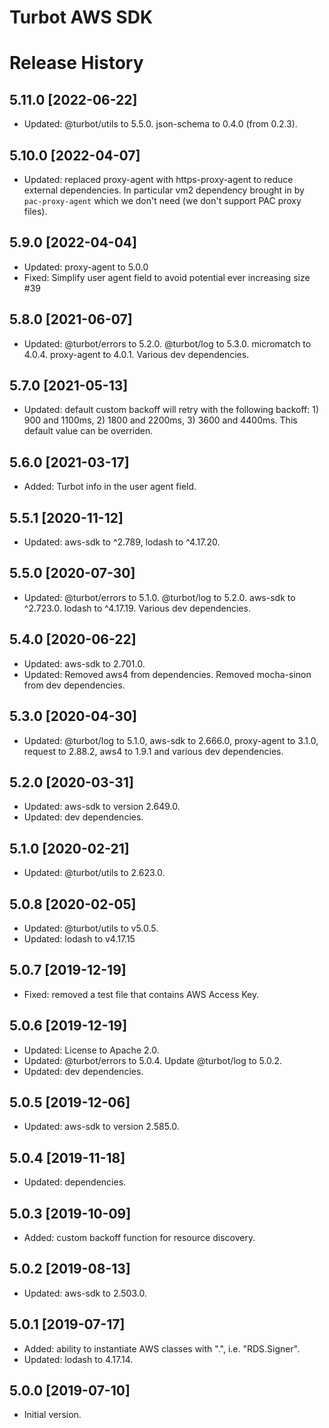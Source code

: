 # Turbot AWS SDK

# Release History

## 5.11.0 [2022-06-22]

- Updated: @turbot/utils to 5.5.0. json-schema to 0.4.0 (from 0.2.3).

## 5.10.0 [2022-04-07]

- Updated: replaced proxy-agent with https-proxy-agent to reduce external dependencies. In particular vm2 dependency brought in by `pac-proxy-agent` which we don't need (we don't support PAC proxy files).

## 5.9.0 [2022-04-04]

- Updated: proxy-agent to 5.0.0
- Fixed: Simplify user agent field to avoid potential ever increasing size #39

## 5.8.0 [2021-06-07]

- Updated: @turbot/errors to 5.2.0. @turbot/log to 5.3.0. micromatch to 4.0.4. proxy-agent to 4.0.1. Various dev dependencies.

## 5.7.0 [2021-05-13]

- Updated: default custom backoff will retry with the following backoff: 1) 900 and 1100ms, 2) 1800 and 2200ms, 3) 3600 and 4400ms. This default value can be overriden.

## 5.6.0 [2021-03-17]

- Added: Turbot info in the user agent field.

## 5.5.1 [2020-11-12]

- Updated: aws-sdk to ^2.789, lodash to ^4.17.20.

## 5.5.0 [2020-07-30]

- Updated: @turbot/errors to 5.1.0. @turbot/log to 5.2.0. aws-sdk to ^2.723.0. lodash to ^4.17.19. Various dev dependencies.

## 5.4.0 [2020-06-22]

- Updated: aws-sdk to 2.701.0.
- Updated: Removed aws4 from dependencies. Removed mocha-sinon from dev dependencies.

## 5.3.0 [2020-04-30]

- Updated: @turbot/log to 5.1.0, aws-sdk to 2.666.0, proxy-agent to 3.1.0, request to 2.88.2, aws4 to 1.9.1 and various dev dependencies.

## 5.2.0 [2020-03-31]

- Updated: aws-sdk to version 2.649.0.
- Updated: dev dependencies.

## 5.1.0 [2020-02-21]

- Updated: @turbot/utils to 2.623.0.

## 5.0.8 [2020-02-05]

- Updated: @turbot/utils to v5.0.5.
- Updated: lodash to v4.17.15

## 5.0.7 [2019-12-19]

- Fixed: removed a test file that contains AWS Access Key.

## 5.0.6 [2019-12-19]

- Updated: License to Apache 2.0.
- Updated: @turbot/errors to 5.0.4. Update @turbot/log to 5.0.2.
- Updated: dev dependencies.

## 5.0.5 [2019-12-06]

- Updated: aws-sdk to version 2.585.0.

## 5.0.4 [2019-11-18]

- Updated: dependencies.

## 5.0.3 [2019-10-09]

- Added: custom backoff function for resource discovery.

## 5.0.2 [2019-08-13]

- Updated: aws-sdk to 2.503.0.

## 5.0.1 [2019-07-17]

- Added: ability to instantiate AWS classes with ".", i.e. "RDS.Signer".
- Updated: lodash to 4.17.14.

## 5.0.0 [2019-07-10]

- Initial version.
